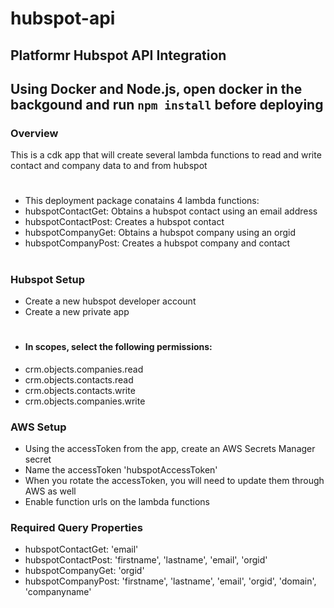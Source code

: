 # hubspot-api
## Platformr Hubspot API Integration
## Using Docker and Node.js, open docker in the backgound and run ```npm install``` before deploying
### Overview
This is a cdk app that will create several lambda functions to read and write contact and company data to and from hubspot
#
- This deployment package conatains 4 lambda functions:
 - hubspotContactGet: Obtains a hubspot contact using an email address
 - hubspotContactPost: Creates a hubspot contact
 - hubspotCompanyGet: Obtains a hubspot company using an orgid
 - hubspotCompanyPost: Creates a hubspot company and contact
#
### Hubspot Setup
- Create a new hubspot developer account
- Create a new private app
#
- #### In scopes, select the following permissions:
 - crm.objects.companies.read
 - crm.objects.contacts.read
 - crm.objects.contacts.write
 - crm.objects.companies.write
### AWS Setup
- Using the accessToken from the app, create an AWS Secrets Manager secret
 - Name the accessToken 'hubspotAccessToken'
 - When you rotate the accessToken, you will need to update them through AWS as well
 - Enable function urls on the lambda functions
### Required Query Properties
 - hubspotContactGet: 'email'
 - hubspotContactPost: 'firstname', 'lastname', 'email', 'orgid'
 - hubspotCompanyGet: 'orgid'
 - hubspotCompanyPost: 'firstname', 'lastname', 'email', 'orgid', 'domain', 'companyname'
